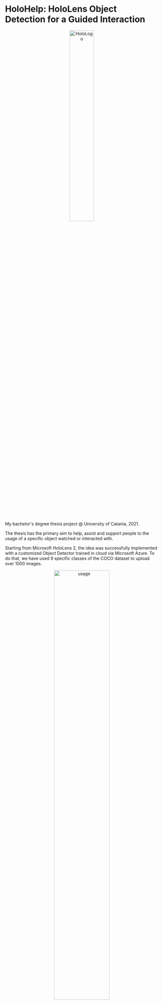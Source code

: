 # HoloHelp: HoloLens Object Detection for a Guided Interaction

<p align="center">
  <img alt="HoloLogo" src="https://user-images.githubusercontent.com/55694345/144706173-1c2131ac-d5e5-4e53-9263-99c84b656ecb.png" width=40% height=40%>
</p><br>

My bachelor's degree thesis project @ University of Catania, 2021.

The thesis has the primary aim to help, assist and support people to the usage of a specific object watched or interacted with.

Starting from Microsoft HoloLens 2, the idea was successfully implemented with a customized Object Detector trained in cloud via Microsoft Azure. To do that, we have used 9 specific classes of the COCO dataset to upload over 1000 images.

<p align="center">
  <img alt="usage" src="https://user-images.githubusercontent.com/55694345/144706320-d010add7-666b-44ae-83d4-0edb81d1f3b2.jpg" width=60% height=60%>
</p><br>

The goal is to make the tool as much manageable and easy to use as possible. Therefore, the idea was to use one simple voice command: HoloHelp. Nothing more. Once pronounced, HoloLens will immediately take a picture, saving the eye gaze coordinates of the object that the user is watching. Once saved the picture with those information, an API request will be sent to Microsoft Azure Custom Vision, and a small audio and AR video guide that explains the usage of the object detected will appear.
